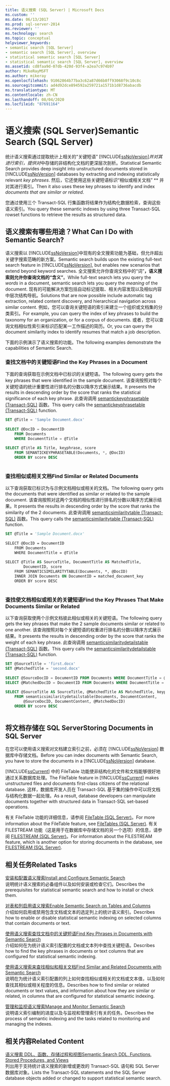```yaml
---
title: 语义搜索 (SQL Server) | Microsoft Docs
ms.custom: ''
ms.date: 06/13/2017
ms.prod: sql-server-2014
ms.reviewer: ''
ms.technology: search
ms.topic: conceptual
helpviewer_keywords:
- semantic search [SQL Server]
- semantic search [SQL Server], overview
- statistical semantic search [SQL Server]
- statistical semantic search [SQL Server], overview
ms.assetid: cd8faa9d-07db-420d-93f4-a2ea7c974b97
author: MikeRayMSFT
ms.author: mikeray
ms.openlocfilehash: 91062864b77ba3c62a87d66b8ff93068f9c10c8c
ms.sourcegitcommit: ad4d92dce894592a259721a1571b1d8736abacdb
ms.translationtype: MT
ms.contentlocale: zh-CN
ms.lasthandoff: 08/04/2020
ms.locfileid: "87691164"
---
```

# <a name="semantic-search-sql-server"></a><span data-ttu-id="f4e85-102">语义搜索 (SQL Server)</span><span class="sxs-lookup"><span data-stu-id="f4e85-102">Semantic Search (SQL Server)</span></span>
  <span data-ttu-id="f4e85-103">统计语义搜索通过提取统计上相关的“关键短语” [!INCLUDE[ssNoVersion](../../includes/ssnoversion-md.md)]*并对其进行索引，提供对*中存储的非结构化文档的更深层次剖析。</span><span class="sxs-lookup"><span data-stu-id="f4e85-103">Statistical Semantic Search provides deep insight into unstructured documents stored in [!INCLUDE[ssNoVersion](../../includes/ssnoversion-md.md)] databases by extracting and indexing statistically relevant *key phrases*.</span></span> <span data-ttu-id="f4e85-104">然后，它还使用这些关键短语标识“相似或相关文档” \*\* 并对其进行索引。</span><span class="sxs-lookup"><span data-stu-id="f4e85-104">Then it also uses these key phrases to identify and index *documents that are similar or related*.</span></span>  
  
 <span data-ttu-id="f4e85-105">您通过使用三个 Transact-SQL 行集函数将结果作为结构化数据检索，查询这些语义索引。</span><span class="sxs-lookup"><span data-stu-id="f4e85-105">You query these semantic indexes by using three Transact-SQL rowset functions to retrieve the results as structured data.</span></span>  
  
##  <a name="what-can-i-do-with-semantic-search"></a><a name="whatcanido"></a><span data-ttu-id="f4e85-106">语义搜索有哪些用途？</span><span class="sxs-lookup"><span data-stu-id="f4e85-106">What Can I Do with Semantic Search?</span></span>  
 <span data-ttu-id="f4e85-107">语义搜索以 [!INCLUDE[ssNoVersion](../../includes/ssnoversion-md.md)]中现有的全文搜索功能为基础，但允许超出关键字搜索范畴的新方案。</span><span class="sxs-lookup"><span data-stu-id="f4e85-107">Semantic search builds upon the existing full-text search feature in [!INCLUDE[ssNoVersion](../../includes/ssnoversion-md.md)], but enables new scenarios that extend beyond keyword searches.</span></span> <span data-ttu-id="f4e85-108">全文搜索允许你查询文档中的“词”**，语义搜索则允许你查询文档的“含义”**。</span><span class="sxs-lookup"><span data-stu-id="f4e85-108">While full-text search lets you query the *words* in a document, semantic search lets you query the *meaning* of the document.</span></span> <span data-ttu-id="f4e85-109">现有的可能解决方案包括自动标记提取、相关内容发现以及相似内容中层次结构导航。</span><span class="sxs-lookup"><span data-stu-id="f4e85-109">Solutions that are now possible include automatic tag extraction, related content discovery, and hierarchical navigation across similar content.</span></span> <span data-ttu-id="f4e85-110">例如，您可以查询关键短语的索引来建立一个组织或文档集的分类索引。</span><span class="sxs-lookup"><span data-stu-id="f4e85-110">For example, you can query the index of key phrases to build the taxonomy for an organization, or for a corpus of documents.</span></span> <span data-ttu-id="f4e85-111">或者，您可以查询文档相似性索引来标识匹配某一工作描述的简历。</span><span class="sxs-lookup"><span data-stu-id="f4e85-111">Or, you can query the document similarity index to identify resumes that match a job description.</span></span>  
  
 <span data-ttu-id="f4e85-112">下面的示例演示了语义搜索的功能。</span><span class="sxs-lookup"><span data-stu-id="f4e85-112">The following examples demonstrate the capabilities of Semantic Search.</span></span>  
  
###  <a name="find-the-key-phrases-in-a-document"></a><a name="find1"></a><span data-ttu-id="f4e85-113">查找文档中的关键短语</span><span class="sxs-lookup"><span data-stu-id="f4e85-113">Find the Key Phrases in a Document</span></span>  
 <span data-ttu-id="f4e85-114">下面的查询获取在示例文档中已标识的关键短语。</span><span class="sxs-lookup"><span data-stu-id="f4e85-114">The following query gets the key phrases that were identified in the sample document.</span></span> <span data-ttu-id="f4e85-115">该查询按照对每个关键短语的统计重要性进行排名的分数以降序方式展示结果。</span><span class="sxs-lookup"><span data-stu-id="f4e85-115">It presents the results in descending order by the score that ranks the statistical significance of each key phrase.</span></span> <span data-ttu-id="f4e85-116">此查询调用 [semantickeyphrasetable (Transact-SQL)](/sql/relational-databases/system-functions/semantickeyphrasetable-transact-sql) 函数。</span><span class="sxs-lookup"><span data-stu-id="f4e85-116">This query calls the [semantickeyphrasetable &#40;Transact-SQL&#41;](/sql/relational-databases/system-functions/semantickeyphrasetable-transact-sql) function.</span></span>  
  
```sql  
SET @Title = 'Sample Document.docx'  
  
SELECT @DocID = DocumentID  
    FROM Documents  
    WHERE DocumentTitle = @Title  
  
SELECT @Title AS Title, keyphrase, score  
    FROM SEMANTICKEYPHRASETABLE(Documents, *, @DocID)  
    ORDER BY score DESC  
  
```  
  
  
  
###  <a name="find-similar-or-related-documents"></a><a name="find2"></a><span data-ttu-id="f4e85-117">查找相似或相关文档</span><span class="sxs-lookup"><span data-stu-id="f4e85-117">Find Similar or Related Documents</span></span>  
 <span data-ttu-id="f4e85-118">以下查询获取已标识为与示例文档相似或相关的文档。</span><span class="sxs-lookup"><span data-stu-id="f4e85-118">The following query gets the documents that were identified as similar or related to the sample document.</span></span> <span data-ttu-id="f4e85-119">该查询按照对这两个文档的相似性进行排名的分数以降序方式展示结果。</span><span class="sxs-lookup"><span data-stu-id="f4e85-119">It presents the results in descending order by the score that ranks the similarity of the 2 documents.</span></span> <span data-ttu-id="f4e85-120">此查询调用 [semanticsimilaritytable (Transact-SQL)](/sql/relational-databases/system-functions/semanticsimilaritytable-transact-sql) 函数。</span><span class="sxs-lookup"><span data-stu-id="f4e85-120">This query calls the [semanticsimilaritytable &#40;Transact-SQL&#41;](/sql/relational-databases/system-functions/semanticsimilaritytable-transact-sql) function.</span></span>  
  
```vb  
SET @Title = 'Sample Document.docx'  
  
SELECT @DocID = DocumentID  
    FROM Documents  
    WHERE DocumentTitle = @Title  
  
SELECT @Title AS SourceTitle, DocumentTitle AS MatchedTitle,  
        DocumentID, score  
    FROM SEMANTICSIMILARITYTABLE(Documents, *, @DocID)  
    INNER JOIN Documents ON DocumentID = matched_document_key  
    ORDER BY score DESC  
  
```  
  
  
  
###  <a name="find-the-key-phrases-that-make-documents-similar-or-related"></a><a name="find3"></a><span data-ttu-id="f4e85-121">查找使文档相似或相关的关键短语</span><span class="sxs-lookup"><span data-stu-id="f4e85-121">Find the Key Phrases That Make Documents Similar or Related</span></span>  
 <span data-ttu-id="f4e85-122">以下查询获取使两个示例文档彼此相似或相关的关键短语。</span><span class="sxs-lookup"><span data-stu-id="f4e85-122">The following query gets the key phrases that make the 2 sample documents similar or related to one another.</span></span> <span data-ttu-id="f4e85-123">该查询按照对每个关键短语的权重进行排名的分数以降序方式展示结果。</span><span class="sxs-lookup"><span data-stu-id="f4e85-123">It presents the results in descending order by the score that ranks the weight of each key phrase.</span></span> <span data-ttu-id="f4e85-124">此查询调用 [semanticsimilaritydetailstable (Transact-SQL)](/sql/relational-databases/system-functions/semanticsimilaritydetailstable-transact-sql) 函数。</span><span class="sxs-lookup"><span data-stu-id="f4e85-124">This query calls the [semanticsimilaritydetailstable &#40;Transact-SQL&#41;](/sql/relational-databases/system-functions/semanticsimilaritydetailstable-transact-sql) function.</span></span>  
  
```sql  
SET @SourceTitle = 'first.docx'  
SET @MatchedTitle = 'second.docx'  
  
SELECT @SourceDocID = DocumentID FROM Documents WHERE DocumentTitle = @SourceTitle  
SELECT @MatchedDocID = DocumentID FROM Documents WHERE DocumentTitle = @MatchedTitle  
  
SELECT @SourceTitle AS SourceTitle, @MatchedTitle AS MatchedTitle, keyphrase, score  
    FROM semanticsimilaritydetailstable(Documents, DocumentContent,  
        @SourceDocID, DocumentContent, @MatchedDocID)  
    ORDER BY score DESC  
  
```  
  
  
  
##  <a name="storing-documents-in-sql-server"></a><a name="store"></a><span data-ttu-id="f4e85-125">将文档存储在 SQL Server</span><span class="sxs-lookup"><span data-stu-id="f4e85-125">Storing Documents in SQL Server</span></span>  
 <span data-ttu-id="f4e85-126">在您可以使用语义搜索对文档建立索引之前，必须在 [!INCLUDE[ssNoVersion](../../includes/ssnoversion-md.md)] 数据库中存储文档。</span><span class="sxs-lookup"><span data-stu-id="f4e85-126">Before you can index documents with Semantic Search, you have to store the documents in a [!INCLUDE[ssNoVersion](../../includes/ssnoversion-md.md)] database.</span></span>  
  
 <span data-ttu-id="f4e85-127">[!INCLUDE[ssCurrent](../../includes/sscurrent-md.md)] 中的 FileTable 功能使非结构化的文件和文档能够很好地通过关系数据库处理。</span><span class="sxs-lookup"><span data-stu-id="f4e85-127">The FileTable feature in [!INCLUDE[ssCurrent](../../includes/sscurrent-md.md)] makes unstructured files and documents first-class citizens of the relational database.</span></span> <span data-ttu-id="f4e85-128">这样，数据库开发人员在 Transact-SQL 基于集的操作中可以将文档与结构化数据一起处理。</span><span class="sxs-lookup"><span data-stu-id="f4e85-128">As a result, database developers can manipulate documents together with structured data in Transact-SQL set-based operations.</span></span>  
  
 <span data-ttu-id="f4e85-129">有关 FileTable 功能的详细信息，请参阅 [FileTable (SQL Server)](../blob/filetables-sql-server.md)。</span><span class="sxs-lookup"><span data-stu-id="f4e85-129">For more information about the FileTable feature, see [FileTables &#40;SQL Server&#41;](../blob/filetables-sql-server.md).</span></span> <span data-ttu-id="f4e85-130">有关 FILESTREAM 功能（这是用于在数据库中存储文档的另一个选项）的信息，请参阅 [FILESTREAM (SQL Server)](../blob/filestream-sql-server.md)。</span><span class="sxs-lookup"><span data-stu-id="f4e85-130">For information about the FILESTREAM feature, which is another option for storing documents in the database, see [FILESTREAM &#40;SQL Server&#41;](../blob/filestream-sql-server.md).</span></span>  
  
  
  
##  <a name="related-tasks"></a><a name="reltasks"></a> <span data-ttu-id="f4e85-131">相关任务</span><span class="sxs-lookup"><span data-stu-id="f4e85-131">Related Tasks</span></span>  
 [<span data-ttu-id="f4e85-132">安装和配置语义搜索</span><span class="sxs-lookup"><span data-stu-id="f4e85-132">Install and Configure Semantic Search</span></span>](install-and-configure-semantic-search.md)  
 <span data-ttu-id="f4e85-133">说明统计语义搜索的必备组件以及如何安装或检查它们。</span><span class="sxs-lookup"><span data-stu-id="f4e85-133">Describes the prerequisites for statistical semantic search and how to install or check them.</span></span>  
  
 [<span data-ttu-id="f4e85-134">对表和列启用语义搜索</span><span class="sxs-lookup"><span data-stu-id="f4e85-134">Enable Semantic Search on Tables and Columns</span></span>](enable-semantic-search-on-tables-and-columns.md)  
 <span data-ttu-id="f4e85-135">介绍如何启用或禁用包含文档或文本的选定列上的统计语义索引。</span><span class="sxs-lookup"><span data-stu-id="f4e85-135">Describes how to enable or disable statistical semantic indexing on selected columns that contain documents or text.</span></span>  
  
 [<span data-ttu-id="f4e85-136">使用语义搜索查找文档中的关键短语</span><span class="sxs-lookup"><span data-stu-id="f4e85-136">Find Key Phrases in Documents with Semantic Search</span></span>](find-key-phrases-in-documents-with-semantic-search.md)  
 <span data-ttu-id="f4e85-137">介绍如何在为统计语义索引配置的文档或文本列中查找关键短语。</span><span class="sxs-lookup"><span data-stu-id="f4e85-137">Describes how to find the key phrases in documents or text columns that are configured for statistical semantic indexing.</span></span>  
  
 [<span data-ttu-id="f4e85-138">使用语义搜索来查找相似和相关文档</span><span class="sxs-lookup"><span data-stu-id="f4e85-138">Find Similar and Related Documents with Semantic Search</span></span>](find-similar-and-related-documents-with-semantic-search.md)  
 <span data-ttu-id="f4e85-139">说明在为统计语义索引配置的列上如何查找相似或相关的文档或文本值，以及如何查找其相似或相关程度的信息。</span><span class="sxs-lookup"><span data-stu-id="f4e85-139">Describes how to find similar or related documents or text values, and information about how they are similar or related, in columns that are configured for statistical semantic indexing.</span></span>  
  
 [<span data-ttu-id="f4e85-140">管理和监视语义搜索</span><span class="sxs-lookup"><span data-stu-id="f4e85-140">Manage and Monitor Semantic Search</span></span>](manage-and-monitor-semantic-search.md)  
 <span data-ttu-id="f4e85-141">说明语义索引编制的进度以及与监视和管理索引有关的任务。</span><span class="sxs-lookup"><span data-stu-id="f4e85-141">Describes the process of semantic indexing and the tasks related to monitoring and managing the indexes.</span></span>  
  
##  <a name="related-content"></a><a name="relcontent"></a> <span data-ttu-id="f4e85-142">相关内容</span><span class="sxs-lookup"><span data-stu-id="f4e85-142">Related Content</span></span>  
 [<span data-ttu-id="f4e85-143">语义搜索 DDL、函数、存储过程和视图</span><span class="sxs-lookup"><span data-stu-id="f4e85-143">Semantic Search DDL, Functions, Stored Procedures, and Views</span></span>](../views/views.md)  
 <span data-ttu-id="f4e85-144">列出用于支持统计语义搜索的新增或更改的 Transact-SQL 语句和 SQL Server 数据库对象。</span><span class="sxs-lookup"><span data-stu-id="f4e85-144">Lists the Transact-SQL statements and the SQL Server database objects added or changed to support statistical semantic search.</span></span>  
  
  
